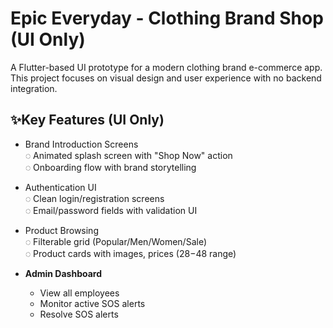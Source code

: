# Epic Everyday - Clothing Brand Shop (UI Only)

A Flutter-based UI prototype for a modern clothing brand e-commerce app. This project focuses on visual design and user experience with no backend integration.

## ✨Key Features (UI Only)  

- Brand Introduction Screens  
  ◌ Animated splash screen with "Shop Now" action  
  ◌ Onboarding flow with brand storytelling  

- Authentication UI  
  ◌ Clean login/registration screens  
  ◌ Email/password fields with validation UI  

- Product Browsing  
  ◌ Filterable grid (Popular/Men/Women/Sale)  
  ◌ Product cards with images, prices ($28-$48 range)
- **Admin Dashboard**  
  - View all employees
  - Monitor active SOS alerts
  - Resolve SOS alerts
